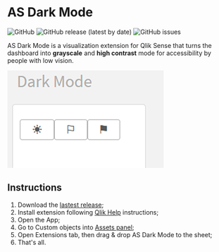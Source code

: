# AS Dark Mode
![GitHub](https://img.shields.io/github/license/andressousa/as-qliksense-darkmode) ![GitHub release (latest by date)](https://img.shields.io/github/v/release/andressousa/as-qliksense-darkmode) ![GitHub issues](https://img.shields.io/github/issues/andressousa/as-qliksense-darkmode)

AS Dark Mode is a visualization extension for Qlik Sense that turns the dashboard into **grayscale** and **high contrast** mode for accessibility by people with low vision.

![](https://raw.githubusercontent.com/andressousa/as-qliksense-darkmode/main/as-qliksense-darkmode/preview.png)

## Instructions

                
1. Download the [lastest release](https://github.com/andressousa/as-qliksense-darkmode/releases/latest);
2. Install extension following [Qlik Help](https://help.qlik.com/en-US/sense-developer/November2022/Subsystems/Extensions/Content/Sense_Extensions/Howtos/deploy-extensions.htm) instructions;
3. Open the App;
4. Go to Custom objects into [Assets panel](https://help.qlik.com/en-US/sense/November2022/Subsystems/Hub/Content/Sense_Hub/Assets/assets-panel.htm);
5. Open Extensions tab, then drag & drop AS Dark Mode to the sheet;
6. That's all.
